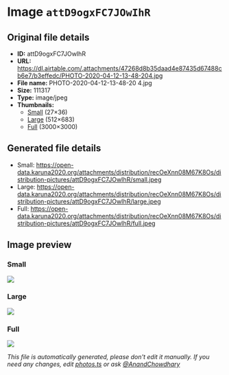 # Image `attD9ogxFC7JOwIhR`

## Original file details

- **ID:** attD9ogxFC7JOwIhR
- **URL:** https://dl.airtable.com/.attachments/47268d8b35daad4e87435d67488cb6e7/b3effedc/PHOTO-2020-04-12-13-48-204.jpg
- **File name:** PHOTO-2020-04-12-13-48-20 4.jpg
- **Size:** 111317
- **Type:** image/jpeg
- **Thumbnails:**
  - [Small](https://dl.airtable.com/.attachmentThumbnails/78c7a534a610de3f8d9dcc99cb1327a9/b5fe62c4) (27×36)
  - [Large](https://dl.airtable.com/.attachmentThumbnails/91a1bf20b10ae1d333f1202da2626520/101cde47) (512×683)
  - [Full](https://dl.airtable.com/.attachmentThumbnails/e6196cba0c5adde8a2ffd68401ba4cfe/98547e07) (3000×3000)

## Generated file details

- Small: https://open-data.karuna2020.org/attachments/distribution/recOeXnn08M67K8Os/distribution-pictures/attD9ogxFC7JOwIhR/small.jpeg
- Large: https://open-data.karuna2020.org/attachments/distribution/recOeXnn08M67K8Os/distribution-pictures/attD9ogxFC7JOwIhR/large.jpeg
- Full: https://open-data.karuna2020.org/attachments/distribution/recOeXnn08M67K8Os/distribution-pictures/attD9ogxFC7JOwIhR/full.jpeg

## Image preview

### Small

![](https://open-data.karuna2020.org/attachments/distribution/recOeXnn08M67K8Os/distribution-pictures/attD9ogxFC7JOwIhR/small.jpeg)

### Large

![](https://open-data.karuna2020.org/attachments/distribution/recOeXnn08M67K8Os/distribution-pictures/attD9ogxFC7JOwIhR/large.jpeg)

### Full

![](https://open-data.karuna2020.org/attachments/distribution/recOeXnn08M67K8Os/distribution-pictures/attD9ogxFC7JOwIhR/full.jpeg)

_This file is automatically generated, please don't edit it manually. If you need any changes, edit [photos.ts](/photos.ts) or ask [@AnandChowdhary](https://github.com/AnandChowdhary)_
